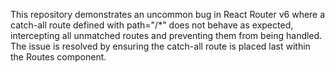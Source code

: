 This repository demonstrates an uncommon bug in React Router v6 where a catch-all route defined with path="/*" does not behave as expected, intercepting all unmatched routes and preventing them from being handled.  The issue is resolved by ensuring the catch-all route is placed last within the Routes component.